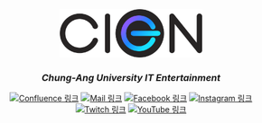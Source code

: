 <div align="center">
    <img src="/profile/logo.png" width="50%" alt="CIEN 동아리 로고"/>
    <h3><i>Chung-Ang University IT Entertainment</i></h3>
    <div>
        <a href="https://www.cien.or.kr"><img src="https://img.shields.io/badge/homepage-%23172BF4.svg?style=for-the-badge&logo=confluence&logoColor=white" alt="Confluence 링크"/></a>
        <a href="mailto:support@cien.or.kr"><img src="https://img.shields.io/badge/mail-D14836?style=for-the-badge&logo=gmail&logoColor=white" alt="Mail 링크"/></a>
        <a href="https://facebook.com/ciendevteam"><img src="https://img.shields.io/badge/Facebook-%231877F2.svg?style=for-the-badge&logo=Facebook&logoColor=white" alt="Facebook 링크"/></a>
        <a href="https://instagram.com/ciengames"><img src="https://img.shields.io/badge/Instagram-%23E4405F.svg?style=for-the-badge&logo=Instagram&logoColor=white" alt="Instagram 링크"/></a>
        <a href="https://twitch.tv/ciengames"><img src="https://img.shields.io/badge/Twitch-%239146FF.svg?style=for-the-badge&logo=Twitch&logoColor=white" alt="Twitch 링크"/></a>
        <a href="https://youtube.com/@caucien"><img src="https://img.shields.io/badge/YouTube-%23FF0000.svg?style=for-the-badge&logo=YouTube&logoColor=white" alt="YouTube 링크"/></a>
    </div>
</div>
